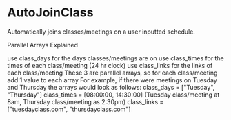 # AutoJoinClass
Automatically joins classes/meetings on a user inputted schedule.


Parallel Arrays Explained

use class_days for the days classes/meetings are on
use class_times for the times of each class/meeting (24 hr clock)
use class_links for the links of each class/meeting
These 3 are parallel arrays, so for each class/meeting add 1 value to each array
For example, if there were meetings on Tuesday and Thursday the arrays would look as follows:
class_days = ["Tuesday", "Thursday"]
class_times = [08:00:00, 14:30:00] (Tuesday class/meeting at 8am, Thursday class/meeting as 2:30pm)
class_links = ["tuesdayclass.com", "thursdayclass.com"]
